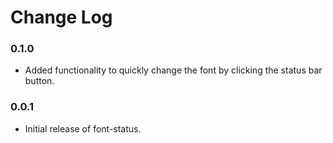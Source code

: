 # Change Log

### 0.1.0

- Added functionality to quickly change the font by clicking the status bar button.

### 0.0.1

- Initial release of font-status.
